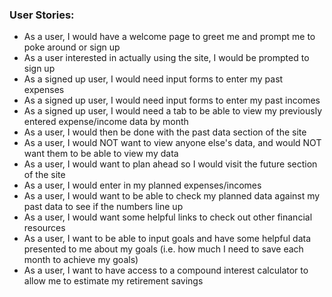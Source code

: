 ### User Stories:
- As a user, I would have a welcome page to greet me and prompt me to poke around or sign up
- As a user interested in actually using the site, I would be prompted to sign up
- As a signed up user, I would need input forms to enter my past expenses
- As a signed up user, I would need input forms to enter my past incomes
- As a signed up user, I would need a tab to be able to view my previously entered expense/income data by month
- As a user, I would then be done with the past data section of the site
- As a user, I would NOT want to view anyone else's data, and would NOT want them to be able to view my data
- As a user, I would want to plan ahead so I would visit the future section of the site
- As a user, I would enter in my planned expenses/incomes
- As a user, I would want to be able to check my planned data against my past data to see if the numbers line up
- As a user, I would want some helpful links to check out other financial resources
- As a user, I want to be able to input goals and have some helpful data presented to me about my goals (i.e. how much I need to save each month to achieve my goals)
- As a user, I want to have access to a compound interest calculator to allow me to estimate my retirement savings
